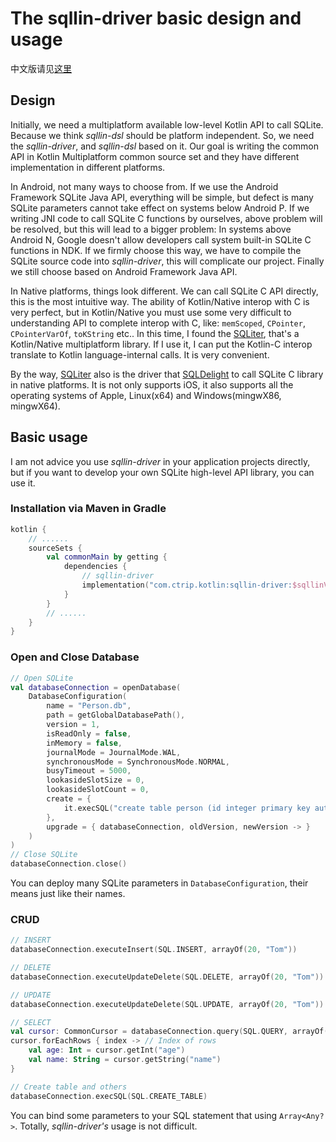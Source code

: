 # The sqllin-driver basic design and usage

中文版请见[这里](README_CN.md)

## Design

Initially, we need a multiplatform available low-level Kotlin API to call SQLite. Because we think _sqllin-dsl_
should be platform independent. So, we need the _sqllin-driver_, and _sqllin-dsl_ based on it. Our goal is
writing the common API in Kotlin Multiplatform common source set and they have different implementation in
different platforms.

In Android, not many ways to choose from. If we use the Android Framework SQLite Java API, everything will be simple,
but defect is many SQLite parameters cannot take effect on systems below Android P. If we writing JNI code
to call SQLite C functions by ourselves, above problem will be resolved, but this will lead to a bigger problem:
In systems above Android N, Google doesn't allow developers call system built-in SQLite C functions in NDK. If
we firmly choose this way, we have to compile the SQLite source code into _sqllin-driver_, this will complicate
our project. Finally we still choose based on Android Framework Java API.

In Native platforms, things look different. We can call SQLite C API directly, this is the most intuitive way.
The ability of Kotlin/Native interop with C is very perfect, but in Kotlin/Native you must use some very difficult
to understanding API to complete interop with C, like: `memScoped`, `CPointer`, `CPointerVarOf`, `toKString` etc..
In this time, I found the [SQLiter](https://github.com/touchlab/SQLiter), that's a Kotlin/Native multiplatform
library. If I use it, I can put the Kotlin-C interop translate to Kotlin language-internal calls. It is very
convenient. 

By the way, [SQLiter](https://github.com/touchlab/SQLiter) also is the driver that
[SQLDelight](https://github.com/cashapp/sqldelight) to call SQLite C library in native platforms. It is not only
supports iOS, it also supports all the operating systems of Apple, Linux(x64) and Windows(mingwX86, mingwX64).

## Basic usage

I am not advice you use _sqllin-driver_ in your application projects directly, but if you want to develop your own SQLite
high-level API library, you can use it.

### Installation via Maven in Gradle

```kotlin
kotlin {
    // ......
    sourceSets {
        val commonMain by getting {
            dependencies {
                // sqllin-driver
                implementation("com.ctrip.kotlin:sqllin-driver:$sqllinVersion")
            }
        }
        // ......
    }
}
```

### Open and Close Database

```kotlin
// Open SQLite
val databaseConnection = openDatabase(
    DatabaseConfiguration(
        name = "Person.db",
        path = getGlobalDatabasePath(),
        version = 1,
        isReadOnly = false,
        inMemory = false,
        journalMode = JournalMode.WAL,
        synchronousMode = SynchronousMode.NORMAL,
        busyTimeout = 5000,
        lookasideSlotSize = 0,
        lookasideSlotCount = 0,
        create = {
            it.execSQL("create table person (id integer primary key autoincrement, name text, age integer)")
        },
        upgrade = { databaseConnection, oldVersion, newVersion -> }
    )
)
// Close SQLite
databaseConnection.close()
```

You can deploy many SQLite parameters in `DatabaseConfiguration`, their means just like their names.

### CRUD

```kotlin
// INSERT
databaseConnection.executeInsert(SQL.INSERT, arrayOf(20, "Tom"))

// DELETE
databaseConnection.executeUpdateDelete(SQL.DELETE, arrayOf(20, "Tom"))

// UPDATE
databaseConnection.executeUpdateDelete(SQL.UPDATE, arrayOf(20, "Tom"))

// SELECT
val cursor: CommonCursor = databaseConnection.query(SQL.QUERY, arrayOf(20, "Tom"))
cursor.forEachRows { index -> // Index of rows
    val age: Int = cursor.getInt("age")
    val name: String = cursor.getString("name")
}

// Create table and others
databaseConnection.execSQL(SQL.CREATE_TABLE)
```
You can bind some parameters to your SQL statement that using `Array<Any?>`. Totally, _sqllin-driver's_ usage is not difficult.